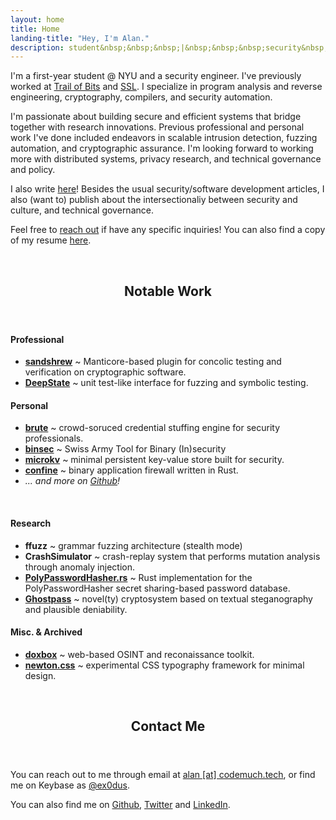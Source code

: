 ```yaml
---
layout: home
title: Home
landing-title: "Hey, I'm Alan."
description: student&nbsp;&nbsp;&nbsp;|&nbsp;&nbsp;&nbsp;security&nbsp;&nbsp;&nbsp;|&nbsp;&nbsp;&nbsp;entrepreneurship
---
```


I'm a first-year student @ NYU and a security engineer. I've previously worked at [Trail of Bits](https://www.trailofbits.com/) and [SSL](https://ssl.engineering.nyu.edu/). I specialize in program analysis and reverse engineering, cryptography, compilers, and security automation.

I'm passionate about building secure and efficient systems that bridge together with research innovations. Previous professional and personal work I've done included endeavors in scalable intrusion detection, fuzzing automation, and cryptographic assurance. I'm looking forward to working more with distributed systems, privacy research, and technical governance and policy.

I also write [here](/blog)! Besides the usual security/software development articles,  I also (want to) publish about the intersectionaliy between security and culture, and technical governance.

Feel free to [reach out](#contact) if have any specific inquiries! You can also find a copy of my resume [here](https://ex0dus.keybase.pub/AlanCaoResume.pdf).

<br>
<header class="major">
	<h2>Notable Work</h2>
</header>


<div class="row">
	<div class="6u 12u$(small)">
		<h4>Professional</h4>
		<ul>
			<li><b><a href="https://github.com/trailofbits/sandshrew">sandshrew</a></b> ~ Manticore-based plugin for concolic testing and verification on cryptographic software.</li>
			<li><b><a href="https://github.com/trailofbits/deepstate">DeepState</a></b> ~ unit test-like interface for fuzzing and symbolic testing.</li>
		</ul>
	</div>
	<div class="6u 12u$(small)">
		<h4>Personal</h4>
		<ul>
			<li><b><a href="https://github.com/ex0dus-0x/brute">brute</a></b> ~ crowd-soruced credential stuffing engine for security professionals.</li>
            <li><b><a href="https://github.com/ex0dus-0x/binsec">binsec</a></b> ~ Swiss Army Tool for Binary (In)security</li>
			<li><b><a href="https://github.com/ex0dus-0x/microkv">microkv</a></b> ~ minimal persistent key-value store built for security.</li>
			<li><b><a href="https://github.com/ex0dus-0x/confine">confine</a></b> ~ binary application firewall written in Rust.</li>
			<li><i>... and more on <a href="https://github.com/ex0dus-0x/">Github</a>!</i></li>
		</ul>
	</div>
</div>
<br>
<div class="row">
	<div class="6u 12u$(small)">
		<h4>Research</h4>
		<ul>
			<li><b>ffuzz</b> ~ grammar fuzzing architecture (stealth mode)</li>
			<li><b>CrashSimulator</b> ~ crash-replay system that performs mutation analysis through anomaly injection.</li>
			<li><b><a href="https://github.com/ex0dus-0x/PolyPasswordHasher-Rust">PolyPasswordHasher.rs</a></b> ~ Rust implementation for the PolyPasswordHasher secret sharing-based password database.</li>
			<li><b><a href="https://github.com/ex0dus-0x/ghostpass">Ghostpass</a></b> ~ novel(ty) cryptosystem based on textual steganography and plausible deniability.</li>
		</ul>
	</div>
	<div class="6u 12u$(small)">
		<h4>Misc. & Archived</h4>
		<ul>
			<li><b><a href="https://github.com/ex0dus-0x/doxbox">doxbox</a></b> ~ web-based OSINT and reconaissance toolkit.</li>
			<li><b><a href="https://getnewton.surge.sh">newton.css</a></b> ~ experimental CSS typography framework for minimal design.</li>
		</ul>
	</div>
</div>

<br>
<header class="major" id="contact">
	<h2>Contact Me</h2>
</header>

You can reach out to me through email at [alan [at] codemuch.tech](alan@codemuch.tech), or find me on Keybase as [@ex0dus](https://keybase.io/ex0dus).

You can also find me on [Github](https://github.com/ex0dus-0x/), [Twitter](https://github.com/AlanCao5) and [LinkedIn](https://www.linkedin.com/in/alan-cao-7b9bb6bb).

